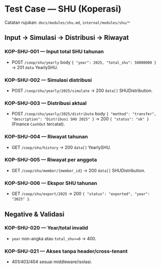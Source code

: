 # Test Case — SHU (Koperasi)

Catatan rujukan: `docs/modules/shu.md`, `internal/modules/shu/*`

## Input → Simulasi → Distribusi → Riwayat

### KOP-SHU-001 — Input total SHU tahunan
- POST `/coop/shu/yearly` body `{ "year": 2025, "total_shu": 50000000 }` → 201 `data` YearlySHU.

### KOP-SHU-002 — Simulasi distribusi
- POST `/coop/shu/yearly/2025/simulate` → 200 `data[]` SHUDistribution.

### KOP-SHU-003 — Distribusi aktual
- POST `/coop/shu/yearly/2025/distribute` body `{ "method": "transfer", "description": "Distribusi SHU 2025" }` → 200 `{ "status": "ok" }` (Finance `CashOut` tercatat).

### KOP-SHU-004 — Riwayat tahunan
- GET `/coop/shu/history` → 200 `data[]` YearlySHU.

### KOP-SHU-005 — Riwayat per anggota
- GET `/coop/shu/member/{member_id}` → 200 `data[]` SHUDistribution.

### KOP-SHU-006 — Ekspor SHU tahunan
- GET `/coop/shu/export/2025` → 200 `{ "status": "exported", "year": "2025" }`.

## Negative & Validasi

### KOP-SHU-020 — Year/total invalid
- `year` non-angka atau `total_shu<=0` → 400.

### KOP-SHU-021 — Akses tanpa header/cross-tenant
- 401/403/404 sesuai middleware/isolasi.

